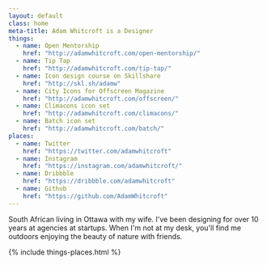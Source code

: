 ```yaml
---
layout: default
class: home
meta-title: Adam Whitcroft is a Designer
things:
  - name: Open Mentorship
    href: "http://adamwhitcroft.com/open-mentorship/"
  - name: Tip Tap
    href: "http://adamwhitcroft.com/tip-tap/"
  - name: Icon design course on Skillshare
    href: "http://skl.sh/adamw"
  - name: City Icons for Offscreen Magazine
    href: "http://adamwhitcroft.com/offscreen/"
  - name: Climacons icon set
    href: "http://adamwhitcroft.com/climacons/"
  - name: Batch icon set
    href: "http://adamwhitcroft.com/batch/"
places:
  - name: Twitter
    href: "https://twitter.com/adamwhitcroft"
  - name: Instagram
    href: "https://instagram.com/adamwhitcroft/"
  - name: Dribbble
    href: "https://dribbble.com/adamwhitcroft"
  - name: Github
    href: "https://github.com/AdamWhitcroft"
---
```


South African living in Ottawa with my wife. I've been designing for over 10 years at agencies at startups. When I'm not at my desk, you'll find me outdoors enjoying the beauty of nature with friends.

{% include things-places.html %}
